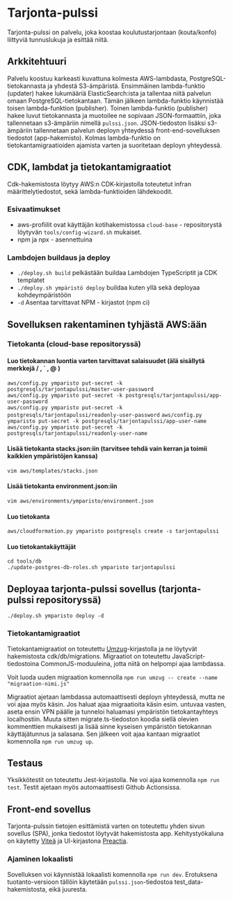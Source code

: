 # Tarjonta-pulssi

Tarjonta-pulssi on palvelu, joka koostaa koulutustarjontaan (kouta/konfo) liittyviä tunnuslukuja ja esittää niitä.

## Arkkitehtuuri

Palvelu koostuu karkeasti kuvattuna kolmesta AWS-lambdasta, PostgreSQL-tietokannasta ja yhdestä S3-ämpäristä. 
Ensimmäinen lambda-funktio (updater) hakee lukumääriä ElasticSearch:ista ja tallentaa niitä palvelun omaan PostgreSQL-tietokantaan. Tämän jälkeen lambda-funktio käynnistää toisen lambda-funktion (publisher).
Toinen lambda-funktio (publisher) hakee luvut tietokannasta ja muotoilee ne sopivaan JSON-formaattiin, joka tallennetaan s3-ämpäriin nimellä `pulssi.json`. JSON-tiedoston lisäksi s3-ämpäriin tallennetaan palvelun deployn yhteydessä front-end-sovelluksen tiedostot (app-hakemisto).
Kolmas lambda-funktio on tietokantamigraatioiden ajamista varten ja suoritetaan deployn yhteydessä.

## CDK, lambdat ja tietokantamigraatiot

Cdk-hakemistosta löytyy AWS:n CDK-kirjastolla toteutetut infran määrittelytiedostot, sekä lambda-funktioiden lähdekoodit. 

### Esivaatimukset

* aws-profiilit ovat käyttäjän kotihakemistossa `cloud-base` - repositorystä löytyvän `tools/config-wizard.sh` mukaiset.
* npm ja npx - asennettuina

### Lambdojen buildaus ja deploy

* `./deploy.sh build`   			pelkästään buildaa Lambdojen TypeScriptit ja CDK templatet
* `./deploy.sh ympäristö deploy`   	buildaa kuten yllä sekä deployaa kohdeympäristöön
* `-d`   	                        Asentaa tarvittavat NPM - kirjastot (npm ci)
## Sovelluksen rakentaminen tyhjästä AWS:ään
### Tietokanta (cloud-base repositoryssä)
#### Luo tietokannan luontia varten tarvittavat salaisuudet (älä sisällytä merkkejä  / , ` , @ )

`aws/config.py ymparisto put-secret -k postgresqls/tarjontapulssi/master-user-password`  
`aws/config.py ymparisto put-secret -k postgresqls/tarjontapulssi/app-user-password`  
`aws/config.py ymparisto put-secret -k postgresqls/tarjontapulssi/readonly-user-password`
`aws/config.py ymparisto put-secret -k postgresqls/tarjontapulssi/app-user-name`  
`aws/config.py ymparisto put-secret -k postgresqls/tarjontapulssi/readonly-user-name`

#### Lisää tietokanta stacks.json:iin (tarvitsee tehdä vain kerran ja toimii kaikkien ympäristöjen kanssa)
`vim aws/templates/stacks.json`

#### Lisää tietokanta environment.json:iin
`vim aws/environments/ymparisto/environment.json`

#### Luo tietokanta
`aws/cloudformation.py ymparisto postgresqls create -s tarjontapulssi`

#### Luo tietokantakäyttäjät
`cd tools/db`  
`./update-postgres-db-roles.sh ymparisto tarjontapulssi`

## Deployaa tarjonta-pulssi sovellus (tarjonta-pulssi repositoryssä)
`./deploy.sh ymparisto deploy -d`

### Tietokantamigraatiot

Tietokantamigraatiot on toteutettu [Umzug](https://github.com/sequelize/umzug)-kirjastolla ja ne löytyvät hakemistosta cdk/db/migrations. Migraatiot on toteutettu JavaScript-tiedostoina CommonJS-moduuleina, jotta niitä on helpompi ajaa lambdassa. 

Voit luoda uuden migraation komennolla `npm run umzug -- create --name "migraation-nimi.js"`

Migraatiot ajetaan lambdassa automaattisesti deployn yhteydessä, mutta ne voi ajaa myös käsin. Jos haluat ajaa migraatioita käsin esim. untuvaa vasten, aseta ensin VPN päälle ja tunneloi haluamasi ympäristön tietokantayhteys localhostiin. Muuta sitten migrate.ts-tiedoston koodia siellä olevien kommenttien mukaisesti ja lisää sinne kyseisen ympäristön tietokannan käyttäjätunnus ja salasana. Sen jälkeen voit ajaa kantaan migraatiot komennolla `npm run umzug up`.

## Testaus

Yksikkötestit on toteutettu Jest-kirjastolla. Ne voi ajaa komennolla `npm run test`. Testit ajetaan myös automaattisesti Github Actionsissa.

## Front-end sovellus

Tarjonta-pulssin tietojen esittämistä varten on toteutettu yhden sivun sovellus (SPA), jonka tiedostot löytyvät hakemistosta app. Kehitystyökaluna on käytetty [Viteä](https://vitejs.dev/) ja UI-kirjastona [Preactia](https://preactjs.com/).

### Ajaminen lokaalisti

Sovelluksen voi käynnistää lokaalisti komennolla `npm run dev`. Erotuksena tuotanto-versioon tällöin käytetään `pulssi.json`-tiedostoa test_data-hakemistosta, eikä juuresta.